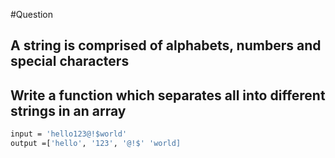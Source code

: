 #Question

## A string is comprised of alphabets, numbers and special characters

## Write a function which separates all into different strings in an array

```bash
input = 'hello123@!$world'
output =['hello', '123', '@!$' 'world]
```
